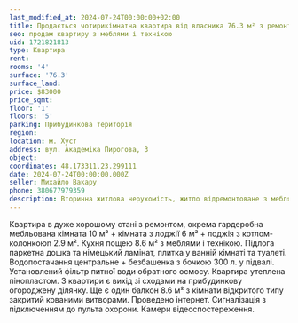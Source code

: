 ```yaml
---
last_modified_at: 2024-07-24T00:00:00+02:00
title: Продається чотирикімнатна квартира від власника 76.3 м² з ремонтом на Академіка Пирогова
seo: продам квартиру з меблями і технікою
uid: 1721821813
type: Квартира
rent:
rooms: '4'
surface: '76.3'
surface_land:
price: $83000
price_sqmt:
floor: '1'
floors: '5'
parking: Прибудинкова територія
region:
location: м. Хуст
address: вул. Академіка Пирогова, 3
object:
coordinates: 48.173311,23.299111
date: 2024-07-24T00:00:00.000Z
seller: Михайло Вакару
phone: 380677979359
description: Вторинна житлова нерухомість, житло відремонтоване з меблями і технікою придатне і готове для проживання
---
```


Квартира в дуже хорошому стані з ремонтом, окрема гардеробна мебльована кімната 10 м² + кімната з лоджії 6 м² + лоджія з котлом-колонкоюn 2.9 м². Кухня пощею 8.6 м² з меблями і технікою. Підлога паркетна дошка та німецький ламінат, плитка у ванній кімнаті та туалеті. Водопостачання центральне + безбашенка з бочкою 300 л. у підвалі. Установлений фільтр питної води обратного осмосу. Квартира утеплена пінопластом. З квартири є вихід зі сходами на прибудинкову огороджену ділянку. Ще є один балкон 8.6 м² з кімнати відкритого типу закритий кованими витворами. Проведено інтернет. Сигналізація з підключенням до пульта охорони. Камери відеоспостереження.
